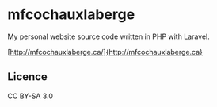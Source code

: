 mfcochauxlaberge
================

My personal website source code written in PHP with Laravel.

[http://mfcochauxlaberge.ca/]{http://mfcochauxlaberge.ca}

## Licence

CC BY-SA 3.0

